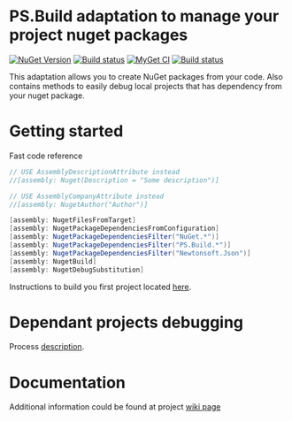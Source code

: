 # PS.Build adaptation to manage your project nuget packages
[![NuGet Version](https://img.shields.io/nuget/v/PS.Build.Nuget.svg?label=master+nuget)](https://www.nuget.org/packages?q=PS.Build.Nuget)
[![Build status](https://ci.appveyor.com/api/projects/status/ur6psdnxcljqnbxq?svg=true)](https://ci.appveyor.com/project/BlackGad/ps-build-nuget)
[![MyGet CI](https://img.shields.io/myget/ps-projects/vpre/ps.build.nuget.svg?label=CI+nuget)](https://www.myget.org/gallery/ps-projects)
[![Build status](https://ci.appveyor.com/api/projects/status/ok5hydixhinsm9rt?svg=true)](https://ci.appveyor.com/project/BlackGad/ps-build-nuget-oohdo)

This adaptation allows you to create NuGet packages from your code. Also contains methods to easily debug local projects that has dependency from your nuget package.

# Getting started
Fast code reference
```csharp
// USE AssemblyDescriptionAttribute instead
//[assembly: Nuget(Description = "Some description")]

// USE AssemblyCompanyAttribute instead
//[assembly: NugetAuthor("Author")]

[assembly: NugetFilesFromTarget]
[assembly: NugetPackageDependenciesFromConfiguration]
[assembly: NugetPackageDependenciesFilter("NuGet.*")]
[assembly: NugetPackageDependenciesFilter("PS.Build.*")]
[assembly: NugetPackageDependenciesFilter("Newtonsoft.Json")]
[assembly: NugetBuild]
[assembly: NugetDebugSubstitution]
```
Instructions to build you first project located [here](https://github.com/BlackGad/PS.Build.Nuget/wiki/Hello-World). 

# Dependant projects debugging
Process [description](https://github.com/BlackGad/PS.Build.Nuget/wiki/Dependant-projects-debugging).

# Documentation
Additional information could be found at project [wiki page](https://github.com/BlackGad/PS.Build.Nuget/wiki)
